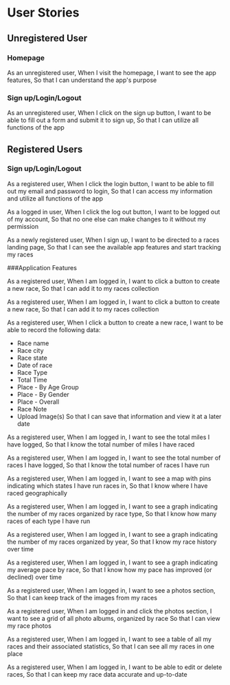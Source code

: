 # User Stories

## Unregistered User
### Homepage

As an unregistered user,
When I visit the homepage,
I want to see the app features,
So that I can understand the app's purpose

### Sign up/Login/Logout

As an unregistered user,
When I click on the sign up button,
I want to be able to fill out a form and submit it to sign up,
So that I can utilize all functions of the app

## Registered Users
### Sign up/Login/Logout

As a registered user,
When I click the login button,
I want to be able to fill out my email and password to login,
So that I can access my information and utilize all functions of the app

As a logged in user,
When I click the log out button,
I want to be logged out of my account,
So that no one else can make changes to it without my permission

As a newly registered user,
When I sign up,
I want to be directed to a races landing page,
So that I can see the available app features and start tracking my races

###Application Features

As a registered user,
When I am logged in,
I want to click a button to create a new race,
So that I can add it to my races collection

As a registered user,
When I am logged in,
I want to click a button to create a new race,
So that I can add it to my races collection

As a registered user,
When I click a button to create a new race,
I want to be able to record the following data:
* Race name
* Race city
* Race state
* Date of race
* Race Type
* Total Time
* Place - By Age Group
* Place - By Gender
* Place - Overall
* Race Note
* Upload Image(s)
So that I can save that information and view it at a later date

As a registered user,
When I am logged in,
I want to see the total miles I have logged,
So that I know the total number of miles I have raced

As a registered user,
When I am logged in,
I want to see the total number of races I have logged,
So that I know the total number of races I have run

As a registered user,
When I am logged in,
I want to see a map with pins indicating which states I have run races in,
So that I know where I have raced geographically

As a registered user,
When I am logged in,
I want to see a graph indicating the number of my races organized by race type,
So that I know how many races of each type I have run

As a registered user,
When I am logged in,
I want to see a graph indicating the number of my races organized by year,
So that I know my race history over time

As a registered user,
When I am logged in,
I want to see a graph indicating my average pace by race,
So that I know how my pace has improved (or declined) over time

As a registered user,
When I am logged in,
I want to see a photos section,
So that I can keep track of the images from my races

As a registered user,
When I am logged in and click the photos section,
I want to see a grid of all photo albums, organized by race
So that I can view my race photos

As a registered user,
When I am logged in,
I want to see a table of all my races and their associated statistics,
So that I can see all my races in one place

As a registered user,
When I am logged in,
I want to be able to edit or delete races,
So that I can keep my race data accurate and up-to-date

